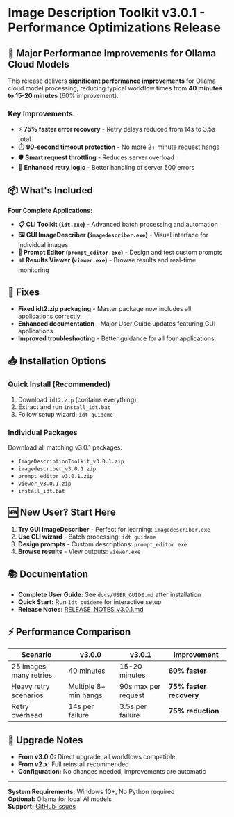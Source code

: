 # Image Description Toolkit v3.0.1 - Performance Optimizations Release

## 🚀 Major Performance Improvements for Ollama Cloud Models

This release delivers **significant performance improvements** for Ollama cloud model processing, reducing typical workflow times from **40 minutes to 15-20 minutes** (60% improvement).

### Key Improvements:
- ⚡ **75% faster error recovery** - Retry delays reduced from 14s to 3.5s total
- ⏱️ **90-second timeout protection** - No more 2+ minute request hangs  
- 🛡️ **Smart request throttling** - Reduces server overload
- 🔧 **Enhanced retry logic** - Better handling of server 500 errors

## 📦 What's Included

**Four Complete Applications:**
- **📋 CLI Toolkit (`idt.exe`)** - Advanced batch processing and automation
- **🖼️ GUI ImageDescriber (`imagedescriber.exe`)** - Visual interface for individual images  
- **📝 Prompt Editor (`prompt_editor.exe`)** - Design and test custom prompts
- **📊 Results Viewer (`viewer.exe`)** - Browse results and real-time monitoring

## 🔧 Fixes
- **Fixed idt2.zip packaging** - Master package now includes all applications correctly
- **Enhanced documentation** - Major User Guide updates featuring GUI applications
- **Improved troubleshooting** - Better guidance for all four applications

## 📥 Installation Options

### Quick Install (Recommended)
1. Download `idt2.zip` (contains everything)  
2. Extract and run `install_idt.bat`
3. Follow setup wizard: `idt guideme`

### Individual Packages
Download all matching v3.0.1 packages:
- `ImageDescriptionToolkit_v3.0.1.zip`
- `imagedescriber_v3.0.1.zip` 
- `prompt_editor_v3.0.1.zip`
- `viewer_v3.0.1.zip`
- `install_idt.bat`

## 🆕 New User? Start Here
1. **Try GUI ImageDescriber** - Perfect for learning: `imagedescriber.exe`
2. **Use CLI wizard** - Batch processing: `idt guideme`  
3. **Design prompts** - Custom descriptions: `prompt_editor.exe`
4. **Browse results** - View outputs: `viewer.exe`

## 📚 Documentation
- **Complete User Guide:** See `docs/USER_GUIDE.md` after installation
- **Quick Start:** Run `idt guideme` for interactive setup
- **Release Notes:** [RELEASE_NOTES_v3.0.1.md](RELEASE_NOTES_v3.0.1.md)

## ⚡ Performance Comparison

| Scenario | v3.0.0 | v3.0.1 | Improvement |
|----------|--------|--------|-------------|
| 25 images, many retries | 40 minutes | 15-20 minutes | **60% faster** |
| Heavy retry scenarios | Multiple 8+ min hangs | 90s max per request | **75% faster recovery** |
| Retry overhead | 14s per failure | 3.5s per failure | **75% reduction** |

## 🔄 Upgrade Notes
- **From v3.0.0:** Direct upgrade, all workflows compatible
- **From v2.x:** Full reinstall recommended  
- **Configuration:** No changes needed, improvements are automatic

---

**System Requirements:** Windows 10+, No Python required  
**Optional:** Ollama for local AI models  
**Support:** [GitHub Issues](https://github.com/kellylford/Image-Description-Toolkit/issues)